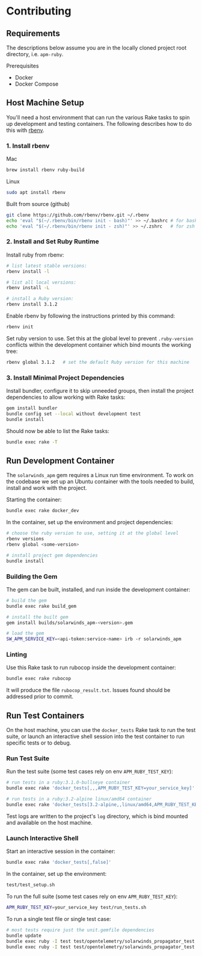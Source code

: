 # Contributing

## Requirements

The descriptions below assume you are in the locally cloned project root directory, i.e. `apm-ruby`.

Prerequisites

* Docker
* Docker Compose

## Host Machine Setup

You'll need a host environment that can run the various Rake tasks to spin up development and testing containers. The following describes how to do this with [rbenv](https://github.com/rbenv/rbenv).

### 1. Install rbenv

Mac

```bash
brew install rbenv ruby-build
```

Linux

```bash
sudo apt install rbenv
```

Built from source (github)

```bash
git clone https://github.com/rbenv/rbenv.git ~/.rbenv
echo 'eval "$(~/.rbenv/bin/rbenv init - bash)"' >> ~/.bashrc # for bash
echo 'eval "$(~/.rbenv/bin/rbenv init - zsh)"' >> ~/.zshrc   # for zsh
```

### 2. Install and Set Ruby Runtime

Install ruby from rbenv:

```bash
# list latest stable versions:
rbenv install -l

# list all local versions:
rbenv install -L

# install a Ruby version:
rbenv install 3.1.2
```

Enable rbenv by following the instructions printed by this command:

```bash
rbenv init
```

Set ruby version to use.  Set this at the global level to prevent `.ruby-version` conflicts within the development container which bind mounts the working tree:

```bash
rbenv global 3.1.2   # set the default Ruby version for this machine
```

### 3. Install Minimal Project Dependencies

Install bundler, configure it to skip unneeded groups, then install the project dependencies to allow working with Rake tasks:

```bash
gem install bundler
bundle config set --local without development test
bundle install
```

Should now be able to list the Rake tasks:

```bash
bundle exec rake -T
```

## Run Development Container

The `solarwinds_apm` gem requires a Linux run time environment. To work on the codebase we set up an Ubuntu container with the tools needed to build, install and work with the project.

Starting the container:

```bash
bundle exec rake docker_dev
```

In the container, set up the environment and project dependencies:

```bash
# choose the ruby version to use, setting it at the global level
rbenv versions
rbenv global <some-version>

# install project gem dependencies
bundle install
```

### Building the Gem

The gem can be built, installed, and run inside the development container:

```bash
# build the gem
bundle exec rake build_gem

# install the built gem
gem install builds/solarwinds_apm-<version>.gem

# load the gem
SW_APM_SERVICE_KEY=<api-token:service-name> irb -r solarwinds_apm
```

### Linting

Use this Rake task to run rubocop inside the development container:

```bash
bundle exec rake rubocop
```

It will produce the file `rubocop_result.txt`.  Issues found should be addressed prior to commit.

## Run Test Containers

On the host machine, you can use the `docker_tests` Rake task to run the test suite, or launch an interactive shell session into the test container to run specific tests or to debug.

### Run Test Suite

Run the test suite (some test cases rely on env `APM_RUBY_TEST_KEY`):

```bash
# run tests in a ruby:3.1.0-bullseye container
bundle exec rake 'docker_tests[,,,APM_RUBY_TEST_KEY=your_service_key]'

# run tests in a ruby:3.2-alpine linux/amd64 container
bundle exec rake 'docker_tests[3.2-alpine,,linux/amd64,APM_RUBY_TEST_KEY=your_service_key]'
```

Test logs are written to the project's `log` directory, which is bind mounted and available on the host machine.

### Launch Interactive Shell

Start an interactive session in the container:

```bash
bundle exec rake 'docker_tests[,false]'
```

In the container, set up the environment:

```bash
test/test_setup.sh
```

To run the full suite (some test cases rely on env `APM_RUBY_TEST_KEY`):

```bash
APM_RUBY_TEST_KEY=your_service_key test/run_tests.sh
```

To run a single test file or single test case:

```bash
# most tests require just the unit.gemfile dependencies
bundle update
bundle exec ruby -I test test/opentelemetry/solarwinds_propagator_test.rb
bundle exec ruby -I test test/opentelemetry/solarwinds_propagator_test.rb -n /trace_state_header/
```
